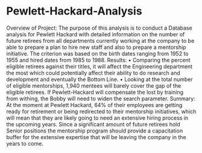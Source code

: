# Pewlett-Hackard-Analysis
Overview of Project:
The purpose of this analysis is to conduct a Database analysis for Pewlett Hackard with detailed information on the number of future retirees from all departments currently working at the company to be able to prepare a plan to hire new staff and also to prepare a mentorship initiative. 
The criterion was based on the birth dates ranging from 1952 to 1955 and hired dates from 1985 to 1988.
Results:
• Comparing the percent eligible retirees against their titles, it will affect the Engineering department the most which could potentially affect their ability to do research and development and eventually the Bottom Line.
• Looking at the total number of eligible mentorships, 1,940 mentees will barely cover the gap of the eligible retirees. If Pewlett-Hackard will compensate the lost by training from withing, the Bobby will need to widen the search parameter.
Summary:
At the moment at Pewlett Hackard, 64% of their employees are getting ready for retirement or being redirected to their mentorship initiatives, which will mean that they are likely going to need an extensive hiring process in the upcoming years. Since a significant amount of future retirees hold Senior positions the mentorship program should provide a capacitation buffer for the extensive expertise that will be leaving the company in the years to come.


